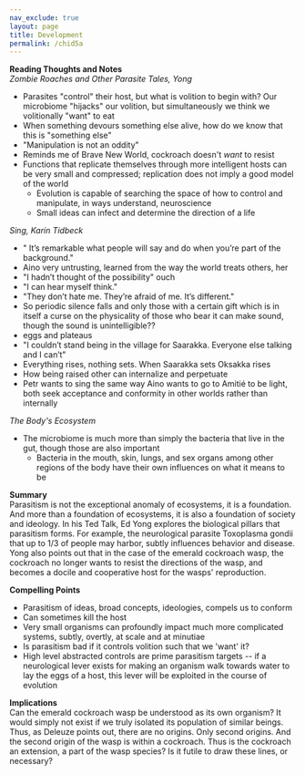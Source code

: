 ```yaml
---              
nav_exclude: true              
layout: page              
title: Development     
permalink: /chid5a  
---              
```

**Reading Thoughts and Notes**  
*Zombie Roaches and Other Parasite Tales, Yong*
- Parasites "control" their host, but what is volition to begin with? Our microbiome "hijacks" our volition, but simultaneously we think we volitionally "want" to eat
- When something devours something else alive, how do we know that this is "something else"
- "Manipulation is not an oddity"
- Reminds me of Brave New World, cockroach doesn't *want* to resist
- Functions that replicate themselves through more intelligent hosts can be very small and compressed; replication does not imply a good model of the world
  - Evolution is capable of searching the space of how to control and manipulate, in ways understand, neuroscience
  - Small ideas can infect and determine the direction of a life  

*Sing, Karin Tidbeck*
  - " It’s remarkable what people will say and do when you’re part of the background."
  - Aino very untrusting, learned from the way the world treats others, her
  - "I hadn’t thought of the possibility" ouch
  - "I can hear myself think."
  - "They don’t hate me. They’re afraid of me. It’s different."
  - So periodic silence falls and only those with a certain gift which is in itself a curse on the physicality of those who bear it can make sound, though the sound is unintelligible??
  - eggs and plateaus
  - "I couldn’t stand being in the village for Saarakka. Everyone else talking and I can’t"
  - Everything rises, nothing sets. When Saarakka sets Oksakka rises
  - How being raised other can internalize and perpetuate
  - Petr wants to sing the same way Aino wants to go to Amitié to be light, both seek acceptance and conformity in other worlds rather than internally  

*The Body's Ecosystem*  
- The microbiome is much more than simply the bacteria that live in the gut, though those are also important
  - Bacteria in the mouth, skin, lungs, and sex organs among other regions of the body have their own influences on what it means to be

**Summary**  
  Parasitism is not the exceptional anomaly of ecosystems, it is a foundation.
And more than a foundation of ecosystems, it is also a foundation of society and ideology.
In his Ted Talk, Ed Yong explores the biological pillars that parasitism forms. For example, the neurological parasite Toxoplasma gondii that 
up to 1/3 of people may harbor, subtly influences behavior and disease. Yong also points out that
in the case of the emerald cockroach wasp, the cockroach no longer wants to resist the directions of the wasp, and
becomes a docile and cooperative host for the wasps' reproduction.


**Compelling Points** 
- Parasitism of ideas, broad concepts, ideologies, compels us to conform
- Can sometimes kill the host
- Very small organisms can profoundly impact much more complicated systems, subtly, overtly, at scale and at minutiae
- Is parasitism bad if it controls volition such that we 'want' it?
- High level abstracted controls are prime parasitism targets -- if a neurological lever exists for making 
an organism walk towards water to lay the eggs of a host, this lever will be exploited in the course of evolution
 
**Implications**  
  Can the emerald cockroach wasp be understood as its own organism? It would simply not exist if we 
truly isolated its population of similar beings. Thus, as Deleuze points out, there are no origins.
Only second origins. And the second origin of the wasp is within a cockroach. Thus is the cockroach
an extension, a part of the wasp species? Is it futile to draw these lines, or necessary?
